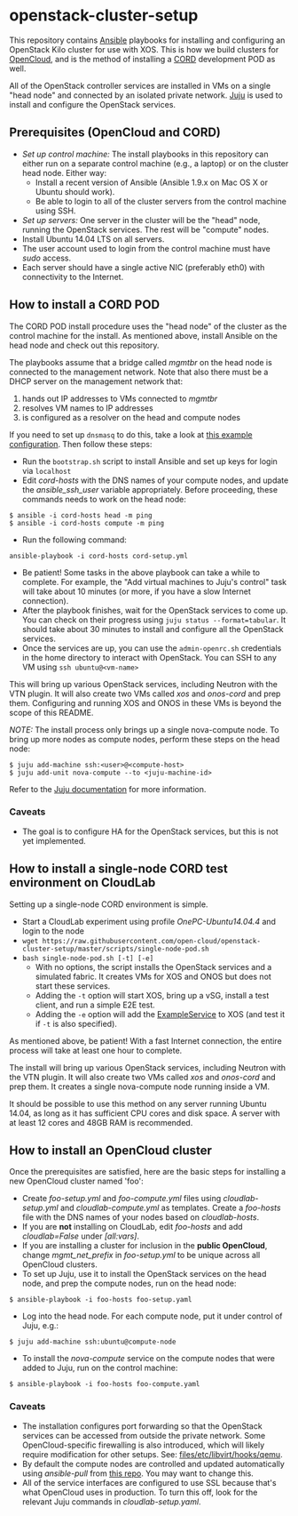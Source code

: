 # openstack-cluster-setup
This repository contains [Ansible](http://docs.ansible.com) playbooks for installing and configuring an OpenStack Kilo cluster
for use with XOS. This is how we build clusters for [OpenCloud](http://opencloud.us), and is the method of
installing a [CORD](http://cord.onosproject.org) development POD as well.

All of the OpenStack controller services are installed in VMs on a
single "head node" and connected by an isolated private network. [Juju](http://www.ubuntu.com/cloud/tools/juju) is used
to install and configure the OpenStack services.

## Prerequisites (OpenCloud and CORD)

* *Set up control machine:* The install playbooks in this repository can either run on a
  separate control machine (e.g., a laptop) or on the cluster head node.  Either way:
  * Install a recent version of Ansible (Ansible 1.9.x on Mac OS X or Ubuntu should work).
  * Be able to login to all of the cluster servers from the control machine using SSH.
* *Set up servers:* One server in the cluster will be the "head" node, running the OpenStack
  services.  The rest will be "compute" nodes.  
 * Install Ubuntu 14.04 LTS on all servers.
 * The user account used to login from the control machine must have *sudo* access.
 * Each server should have a single active NIC (preferably eth0) with connectivity to the
   Internet.

## How to install a CORD POD

The CORD POD install procedure uses the "head node" of the cluster as the control machine
for the install.  As mentioned above, install Ansible on the head node and check out this repository.

The playbooks assume that a bridge called *mgmtbr* on the head node is connected to the management
network.  Note that also there must be a DHCP server on the management network that:
 1. hands out IP addresses to VMs connected to *mgmtbr*
 2. resolves VM names to IP addresses
 3. is configured as a resolver on the head and compute nodes

If you need to set up `dnsmasq` to do this,
take a look at [this example configuration](files/etc/dnsmasq.d/cord).
Then follow these steps:

* Run the `bootstrap.sh` script to install Ansible and set up keys for login via `localhost`
* Edit *cord-hosts* with the DNS names of your compute nodes, and update the *ansible_ssh_user*
variable appropriately.  Before proceeding, these commands needs to work on the head node:
```
$ ansible -i cord-hosts head -m ping
$ ansible -i cord-hosts compute -m ping
```
* Run the following command:
```
ansible-playbook -i cord-hosts cord-setup.yml
```
* Be patient!  Some tasks in the above playbook can take a while to complete.  For example, 
  the "Add virtual machines to Juju's control" task will take about 10 minutes (or more, if you have a 
  slow Internet connection).
* After the playbook finishes, wait for the OpenStack services to come up.  You can check on their progress
  using `juju status --format=tabular`.  It should take about 30 minutes to install and configure all the OpenStack services.
* Once the services are up, you can use the `admin-openrc.sh` credentials in the home directory to
  interact with OpenStack.  You can SSH to any VM using `ssh ubuntu@<vm-name>`

This will bring up various OpenStack services, including Neutron with the VTN plugin.  It will also create
two VMs called *xos* and *onos-cord* and prep them. Configuring and running XOS and ONOS in these VMs is beyond
the scope of this README.

*NOTE:* The install process only brings up a single nova-compute node.  To bring up more nodes
as compute nodes, perform these steps on the head node:
```
$ juju add-machine ssh:<user>@<compute-host>
$ juju add-unit nova-compute --to <juju-machine-id>
```
Refer to the [Juju documentation](https://jujucharms.com/docs/stable/config-manual)
for more information.

### Caveats

* The goal is to configure HA for the OpenStack services, but this is not yet implemented.

## How to install a single-node CORD test environment on CloudLab

Setting up a single-node CORD environment is simple.

* Start a CloudLab experiment using profile *OnePC-Ubuntu14.04.4* and login to the node
* `wget https://raw.githubusercontent.com/open-cloud/openstack-cluster-setup/master/scripts/single-node-pod.sh`
* `bash single-node-pod.sh [-t] [-e]`
  * With no options, the script installs the OpenStack services and a simulated fabric. It creates VMs for
    XOS and ONOS but does not start these services.
  * Adding the `-t` option will start XOS, bring up a vSG, install a test client, and run a simple E2E test.
  * Adding the `-e` option will add the [ExampleService](http://guide.xosproject.org/devguide/exampleservice/) 
    to XOS (and test it if `-t` is also specified).

As mentioned above, be patient!  With a fast Internet connection, the entire process will take at least
one hour to complete.

The install will bring up various OpenStack services, including Neutron with the VTN plugin.  It will also create
two VMs called *xos* and *onos-cord* and prep them.  It creates a single nova-compute
node running inside a VM.  

It should be possible to use this method on any server running Ubuntu 14.04, as long as it has
sufficient CPU cores and disk space.  A server with at least 12 cores and 48GB RAM is recommended.


## How to install an OpenCloud cluster

Once the prerequisites are satisfied, here are the basic steps for installing a new OpenCloud cluster named 'foo':

* Create *foo-setup.yml* and *foo-compute.yml* files using *cloudlab-setup.yml* and *cloudlab-compute.yml* as templates.  Create a *foo-hosts* file with the DNS names of your nodes based on *cloudlab-hosts*.
* If you are **not** installing on CloudLab, edit *foo-hosts* and add *cloudlab=False*
under *[all:vars]*.  
* If you are installing a cluster for inclusion in the **public OpenCloud**, change *mgmt_net_prefix* in *foo-setup.yml* to be unique across all OpenCloud clusters.
* To set up Juju, use it to install the OpenStack services on the head node, and prep the compute nodes, run on the head node:
```
$ ansible-playbook -i foo-hosts foo-setup.yaml
```
* Log into the head node.  For each compute node, put it under control of Juju, e.g.:
```
$ juju add-machine ssh:ubuntu@compute-node
```
* To install the *nova-compute* service on the compute nodes that were added to Juju, run on the control machine:
```
$ ansible-playbook -i foo-hosts foo-compute.yaml
```

### Caveats

* The installation configures port forwarding so that the OpenStack services can be accessed from outside the private network. Some OpenCloud-specific firewalling is also introduced, which will likely require modification for other setups.  See: [files/etc/libvirt/hooks/qemu](https://github.com/andybavier/opencloud-cluster-setup/blob/master/files/etc/libvirt/hooks/qemu).
* By default the compute nodes are controlled and updated automatically using *ansible-pull* from [this repo](https://github.com/andybavier/opencloud-nova-compute-ansible).  You may want to change this.
* All of the service interfaces are configured to use SSL because that's what OpenCloud uses in production.  To turn this off, look for the relevant Juju commands in *cloudlab-setup.yaml*.
